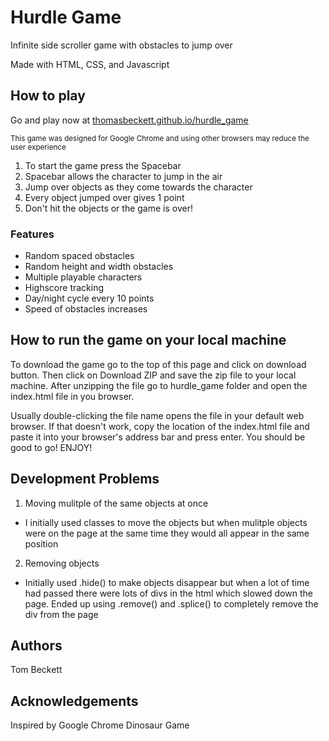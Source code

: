 # Hurdle Game

<p>Infinite side scroller game with obstacles to jump over</p>
<p>Made with HTML, CSS, and Javascript</p>

## How to play

Go and play now at [thomasbeckett.github.io/hurdle_game](https://thomasbeckett.github.io/hurdle_game)
<p><sub>This game was designed for Google Chrome and using other browsers may reduce the user experience</sub></p>

1. To start the game press the Spacebar
2. Spacebar allows the character to jump in the air
3. Jump over objects as they come towards the character
4. Every object jumped over gives 1 point
2. Don't hit the objects or the game is over!

### Features

- Random spaced obstacles
- Random height and width obstacles
- Multiple playable characters
- Highscore tracking
- Day/night cycle every 10 points
- Speed of obstacles increases

## How to run the game on your local machine
To download the game go to the top of this page and click on download button. Then click on Download ZIP and save the zip file to your local machine. After unzipping the file go to hurdle_game folder and open the index.html file in you browser.

Usually double-clicking the file name opens the file in your default web browser. If that doesn't work, copy the location of the index.html file and paste it into your browser's address bar and press enter. You should be good to go! ENJOY!


## Development Problems
1. Moving mulitple of the same objects at once
 - I initially used classes to move the objects but when mulitple objects were on the page at the same time they would all appear in the same position
2. Removing objects
 - Initially used .hide() to make objects disappear but when a lot of time had passed there were lots of divs in the html which slowed down the page. Ended up using .remove() and .splice() to completely remove the div from the page
 


## Authors
<p>Tom Beckett</p>

## Acknowledgements
Inspired by Google Chrome Dinosaur Game

